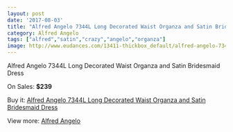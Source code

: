 ```yaml
---
layout: post
date: '2017-08-03'
title: "Alfred Angelo 7344L Long Decorated Waist Organza and Satin Bridesmaid Dress"
category: Alfred Angelo
tags: ["alfred","satin","crazy","angelo","organza"]
image: http://www.eudances.com/13411-thickbox_default/alfred-angelo-7344l-long-decorated-waist-organza-and-satin-bridesmaid-dress.jpg
---
```

Alfred Angelo 7344L Long Decorated Waist Organza and Satin Bridesmaid Dress

On Sales: **$239**
<a href="https://www.eudances.com/en/alfred-angelo/4049-alfred-angelo-7344l-long-decorated-waist-organza-and-satin-bridesmaid-dress.html"><amp-img layout="responsive" width="600" height="600" src="//www.eudances.com/13411-thickbox_default/alfred-angelo-7344l-long-decorated-waist-organza-and-satin-bridesmaid-dress.jpg" alt="Alfred Angelo 7344L Long Decorated Waist Organza and Satin Bridesmaid Dress 0" /></a>
<a href="https://www.eudances.com/en/alfred-angelo/4049-alfred-angelo-7344l-long-decorated-waist-organza-and-satin-bridesmaid-dress.html"><amp-img layout="responsive" width="600" height="600" src="//www.eudances.com/13412-thickbox_default/alfred-angelo-7344l-long-decorated-waist-organza-and-satin-bridesmaid-dress.jpg" alt="Alfred Angelo 7344L Long Decorated Waist Organza and Satin Bridesmaid Dress 1" /></a>

Buy it: [Alfred Angelo 7344L Long Decorated Waist Organza and Satin Bridesmaid Dress](https://www.eudances.com/en/alfred-angelo/4049-alfred-angelo-7344l-long-decorated-waist-organza-and-satin-bridesmaid-dress.html "Alfred Angelo 7344L Long Decorated Waist Organza and Satin Bridesmaid Dress")

View more: [Alfred Angelo](https://www.eudances.com/en/51-alfred-angelo "Alfred Angelo")